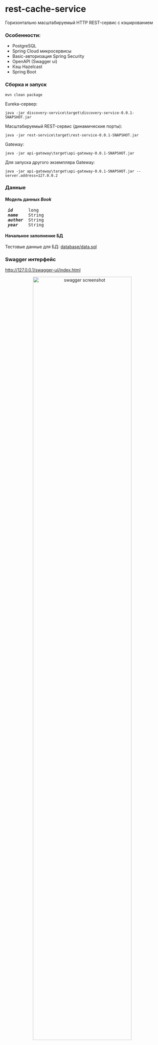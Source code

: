 # rest-cache-service
Горизонтально масштабируемый HTTP REST-сервис с кэшированием

### Особенности:
- PostgreSQL
- Spring Cloud микросервисы
- Basic-авторизация Spring Security
- OpenAPI (Swagger ui)
- Кэш Hazelcast
- Spring Boot

### Сборка и запуск
```
mvn clean package
```
Eureka-сервер:
```
java -jar discovery-service\target\discovery-service-0.0.1-SNAPSHOT.jar
```
Масштабируемый REST-сервис (динамические порты):
```
java -jar rest-service\target\rest-service-0.0.1-SNAPSHOT.jar
```
Gateway:
```
java -jar api-gateway\target\api-gateway-0.0.1-SNAPSHOT.jar
```
Для запуска другого экземпляра Gateway:
```
java -jar api-gateway\target\api-gateway-0.0.1-SNAPSHOT.jar --server.address=127.0.0.2
```
### Данные
#### Модель данных <i>Book</i>
<pre>
<i><b> id </b></i>     long
<i><b> name </b></i>   String
<i><b> author </b></i> String
<i><b> year </b></i>   String
</pre>
#### Начальное заполнение БД
Тестовые данные для БД: [database/data.sql](rest-service/src/main/resources/database/data.sql)

### Swagger интерфейс
http://127.0.0.1/swagger-ui/index.html
<p align=center>
    <img width= 80% src=https://github.com/Mihail-Ko/rest-cache-service/assets/98303471/9cc348a1-6f4b-468e-89d8-ff9d43619351 alt="swagger screenshot"/>
</p>

### Микросервисы и горизонтальное масштабирование
- #### api-gateway
Прокси между пользователем и запущенными сервисами: http://localhost/
- #### discovery-service
Регистрация микросервисов.

Панель Eureka-сервера: http://localhost:8081
- #### rest-service
Для реализации горизонтального масштабирования необходимо запустить несколько экземпляров.
<p align=center>
    <img width=500px src=https://github.com/Mihail-Ko/rest-cache-service/assets/98303471/58362c31-b73c-4b1d-935f-6f80e92394fd alt="services scheme"/>
</p>
<p align=center> Схема микросервисов </p>

### Обработка исключений
Реализована централизованная обработка исключений классом [DefaultAdvice](rest-service/src/main/java/com/example/restservice/exception/DefaultAdvice.java)

### Эмуляция ресурсоёмкости
Настраиваемые задержки в [application.yml](rest-service/src/main/resources/application.yml) для демонстрации быстродействия получения данных из кэша.

```yaml
delay:
  getOne: 1500
  getAll: 3000
  delete: 1500
  update: 1500
  insert: 500
  ```

### Кэширование
В [hazelcast.yml](rest-service/src/main/resources/hazelcast.yml) включена синхронизация и установлено время жизни кэша.
<p align=center>
    <img src=https://github.com/Mihail-Ko/rest-cache-service/assets/98303471/50bfde3e-0f26-4835-b569-a463ab223319 alt="hazelcast scheme"/>
</p>
<p align=center> Hazelcast синхронизация </p>

